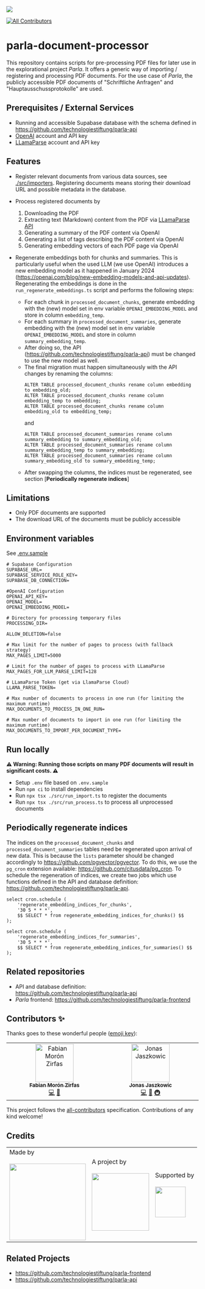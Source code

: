 ![](https://img.shields.io/badge/Built%20with%20%E2%9D%A4%EF%B8%8F-at%20Technologiestiftung%20Berlin-blue)

<!-- ALL-CONTRIBUTORS-BADGE:START - Do not remove or modify this section -->

[![All Contributors](https://img.shields.io/badge/all_contributors-2-orange.svg?style=flat-square)](#contributors-)

<!-- ALL-CONTRIBUTORS-BADGE:END -->

# parla-document-processor

This repository contains scripts for pre-processing PDF files for later use in the explorational project _Parla_. It offers a generic way of importing / registering and processing PDF documents. For the use case of _Parla_, the publicly accessible PDF documents of "Schriftliche Anfragen" and "Hauptausschussprotokolle" are used.

## Prerequisites / External Services

- Running and accessible Supabase database with the schema defined in https://github.com/technologiestiftung/parla-api
- [OpenAI](https://platform.openai.com/docs/overview) account and API key
- [LLamaParse](https://docs.llamaindex.ai/en/stable/llama_cloud/llama_parse/) account and API key

## Features

- Register relevant documents from various data sources, see [./src/importers](./src/importers). Registering documents means storing their download URL and possible metadata in the database.
- Process registered documents by

  1. Downloading the PDF
  2. Extracting text (Markdown) content from the PDF via [LLamaParse API](https://docs.llamaindex.ai/en/stable/llama_cloud/llama_parse/)
  3. Generating a summary of the PDF content via OpenAI
  4. Generating a list of tags describing the PDF content via OpenAI
  5. Generating embedding vectors of each PDF page via OpenAI

- Regenerate embeddings both for chunks and summaries. This is particularly useful when the used LLM (we use OpenAI) introduces a new embedding model as it happened in January 2024 (https://openai.com/blog/new-embedding-models-and-api-updates). Regenerating the embeddings is done in the `run_regenerate_embeddings.ts` script and performs the following steps:

  - For each chunk in `processed_document_chunks`, generate embedding with the (new) model set in env variable `OPENAI_EMBEDDING_MODEL` and store in column `embedding_temp`.
  - For each summary in `processed_document_summaries`, generate embedding with the (new) model set in env variable `OPENAI_EMBEDDING_MODEL` and store in column `summary_embedding_temp`.
  - After doing so, the API (https://github.com/technologiestiftung/parla-api) must be changed to use the new model as well.
  - The final migration must happen simultaneously with the API changes by renaming the columns:
    ```
    ALTER TABLE processed_document_chunks rename column embedding to embedding_old;
    ALTER TABLE processed_document_chunks rename column embedding_temp to embedding;
    ALTER TABLE processed_document_chunks rename column embedding_old to embedding_temp;
    ```
    and
    ```
    ALTER TABLE processed_document_summaries rename column summary_embedding to summary_embedding_old;
    ALTER TABLE processed_document_summaries rename column summary_embedding_temp to summary_embedding;
    ALTER TABLE processed_document_summaries rename column summary_embedding_old to summary_embedding_temp;
    ```
  - After swapping the columns, the indices must be regenerated, see section [**Periodically regenerate indices**]

## Limitations

- Only PDF documents are supported
- The download URL of the documents must be publicly accessible

## Environment variables

See [.env.sample](.env.sample)

```
# Supabase Configuration
SUPABASE_URL=
SUPABASE_SERVICE_ROLE_KEY=
SUPABASE_DB_CONNECTION=

#OpenAI Configuration
OPENAI_API_KEY=
OPENAI_MODEL=
OPENAI_EMBEDDING_MODEL=

# Directory for processing temporary files
PROCESSING_DIR=

ALLOW_DELETION=false

# Max limit for the number of pages to process (with fallback strategy)
MAX_PAGES_LIMIT=5000

# Limit for the number of pages to process with LLamaParse
MAX_PAGES_FOR_LLM_PARSE_LIMIT=128

# LLamaParse Token (get via LlamaParse Cloud)
LLAMA_PARSE_TOKEN=

# Max number of documents to process in one run (for limiting the maximum runtime)
MAX_DOCUMENTS_TO_PROCESS_IN_ONE_RUN=

# Max number of documents to import in one run (for limiting the maximum runtime)
MAX_DOCUMENTS_TO_IMPORT_PER_DOCUMENT_TYPE=

```

## Run locally

**⚠️ Warning: Running those scripts on many PDF documents will result in significant costs. ⚠️**

- Setup `.env` file based on `.env.sample`
- Run `npm ci` to install dependencies
- Run `npx tsx ./src/run_import.ts` to register the documents
- Run `npx tsx ./src/run_process.ts` to process all unprocessed documents

## Periodically regenerate indices

The indices on the `processed_document_chunks` and `processed_document_summaries` tables need be regenerated upon arrival of new data.
This is because the `lists` parameter should be changed accordingly to https://github.com/pgvector/pgvector. To do this, we use the `pg_cron` extension available: https://github.com/citusdata/pg_cron. To schedule the regeneration of indices, we create two jobs which use functions defined in the API and database definition: https://github.com/technologiestiftung/parla-api.

```
select cron.schedule (
    'regenerate_embedding_indices_for_chunks',
    '30 5 * * *',
    $$ SELECT * from regenerate_embedding_indices_for_chunks() $$
);

select cron.schedule (
    'regenerate_embedding_indices_for_summaries',
    '30 5 * * *',
    $$ SELECT * from regenerate_embedding_indices_for_summaries() $$
);
```

## Related repositories

- API and database definition: https://github.com/technologiestiftung/parla-api
- _Parla_ frontend: https://github.com/technologiestiftung/parla-frontend

## Contributors ✨

Thanks goes to these wonderful people ([emoji key](https://allcontributors.org/docs/en/emoji-key)):

<!-- ALL-CONTRIBUTORS-LIST:START - Do not remove or modify this section -->
<!-- prettier-ignore-start -->
<!-- markdownlint-disable -->
<table>
  <tbody>
    <tr>
      <td align="center" valign="top" width="14.28%"><a href="https://fabianmoronzirfas.me/"><img src="https://avatars.githubusercontent.com/u/315106?v=4?s=100" width="100px;" alt="Fabian Morón Zirfas"/><br /><sub><b>Fabian Morón Zirfas</b></sub></a><br /><a href="https://github.com/technologiestiftung/parla-document-processor/commits?author=ff6347" title="Code">💻</a> <a href="#ideas-ff6347" title="Ideas, Planning, & Feedback">🤔</a></td>
      <td align="center" valign="top" width="14.28%"><a href="https://github.com/Jaszkowic"><img src="https://avatars.githubusercontent.com/u/10830180?v=4?s=100" width="100px;" alt="Jonas Jaszkowic"/><br /><sub><b>Jonas Jaszkowic</b></sub></a><br /><a href="https://github.com/technologiestiftung/parla-document-processor/commits?author=Jaszkowic" title="Code">💻</a> <a href="#ideas-Jaszkowic" title="Ideas, Planning, & Feedback">🤔</a> <a href="#infra-Jaszkowic" title="Infrastructure (Hosting, Build-Tools, etc)">🚇</a></td>
    </tr>
  </tbody>
</table>

<!-- markdownlint-restore -->
<!-- prettier-ignore-end -->

<!-- ALL-CONTRIBUTORS-LIST:END -->

This project follows the [all-contributors](https://github.com/all-contributors/all-contributors) specification. Contributions of any kind welcome!

## Credits

<table>
  <tr>
    <td>
      Made by <a href="https://citylab-berlin.org/de/start/">
        <br />
        <br />
        <img width="200" src="https://logos.citylab-berlin.org/logo-citylab-berlin.svg" />
      </a>
    </td>
    <td>
      A project by <a href="https://www.technologiestiftung-berlin.de/">
        <br />
        <br />
        <img width="150" src="https://logos.citylab-berlin.org/logo-technologiestiftung-berlin-de.svg" />
      </a>
    </td>
    <td>
      Supported by <a href="https://www.berlin.de/rbmskzl/">
        <br />
        <br />
        <img width="80" src="https://logos.citylab-berlin.org/logo-berlin-senatskanzelei-de.svg" />
      </a>
    </td>
  </tr>
</table>

## Related Projects

- https://github.com/technologiestiftung/parla-frontend
- https://github.com/technologiestiftung/parla-api
